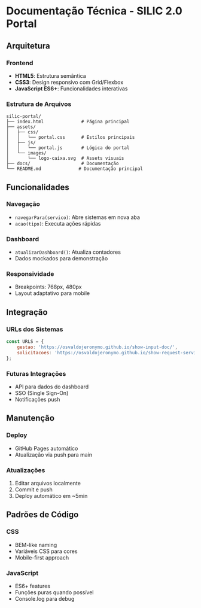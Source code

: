 # Documentação Técnica - SILIC 2.0 Portal

## Arquitetura

### Frontend
- **HTML5**: Estrutura semântica
- **CSS3**: Design responsivo com Grid/Flexbox
- **JavaScript ES6+**: Funcionalidades interativas

### Estrutura de Arquivos
```
silic-portal/
├── index.html              # Página principal
├── assets/
│   ├── css/
│   │   └── portal.css      # Estilos principais
│   ├── js/
│   │   └── portal.js       # Lógica do portal
│   └── images/
│       └── logo-caixa.svg  # Assets visuais
├── docs/                   # Documentação
└── README.md              # Documentação principal
```

## Funcionalidades

### Navegação
- `navegarPara(servico)`: Abre sistemas em nova aba
- `acao(tipo)`: Executa ações rápidas

### Dashboard
- `atualizarDashboard()`: Atualiza contadores
- Dados mockados para demonstração

### Responsividade
- Breakpoints: 768px, 480px
- Layout adaptativo para mobile

## Integração

### URLs dos Sistemas
```javascript
const URLS = {
    gestao: 'https://osvaldojeronymo.github.io/show-input-doc/',
    solicitacoes: 'https://osvaldojeronymo.github.io/show-request-service/'
};
```

### Futuras Integrações
- API para dados do dashboard
- SSO (Single Sign-On)
- Notificações push

## Manutenção

### Deploy
- GitHub Pages automático
- Atualização via push para main

### Atualizações
1. Editar arquivos localmente
2. Commit e push
3. Deploy automático em ~5min

## Padrões de Código

### CSS
- BEM-like naming
- Variáveis CSS para cores
- Mobile-first approach

### JavaScript
- ES6+ features
- Funções puras quando possível
- Console.log para debug
